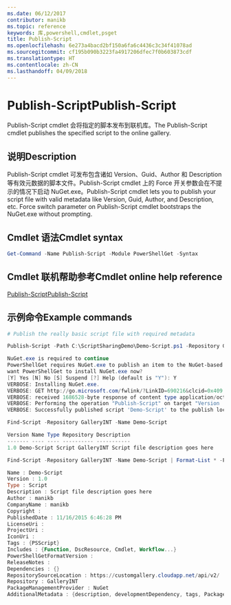```yaml
---
ms.date: 06/12/2017
contributor: manikb
ms.topic: reference
keywords: 库,powershell,cmdlet,psget
title: Publish-Script
ms.openlocfilehash: 6e273a4bacd2bf150a6fa6c4436c3c34f41078ad
ms.sourcegitcommit: cf195b090b3223fa4917206dfec7f0b603873cdf
ms.translationtype: HT
ms.contentlocale: zh-CN
ms.lasthandoff: 04/09/2018
---
```

# <a name="publish-script"></a><span data-ttu-id="18e6b-103">Publish-Script</span><span class="sxs-lookup"><span data-stu-id="18e6b-103">Publish-Script</span></span>

<span data-ttu-id="18e6b-104">Publish-Script cmdlet 会将指定的脚本发布到联机库。</span><span class="sxs-lookup"><span data-stu-id="18e6b-104">The Publish-Script cmdlet publishes the specified script to the online gallery.</span></span>

## <a name="description"></a><span data-ttu-id="18e6b-105">说明</span><span class="sxs-lookup"><span data-stu-id="18e6b-105">Description</span></span>

<span data-ttu-id="18e6b-106">Publish-Script cmdlet 可发布包含诸如 Version、Guid、Author 和 Description 等有效元数据的脚本文件。Publish-Script cmdlet 上的 Force 开关参数会在不提示的情况下启动 NuGet.exe。</span><span class="sxs-lookup"><span data-stu-id="18e6b-106">Publish-Script cmdlet lets you to publish your script file with valid metadata like Version, Guid, Author, and Description, etc. Force switch parameter on Publish-Script cmdlet bootstraps the NuGet.exe without prompting.</span></span>

## <a name="cmdlet-syntax"></a><span data-ttu-id="18e6b-107">Cmdlet 语法</span><span class="sxs-lookup"><span data-stu-id="18e6b-107">Cmdlet syntax</span></span>

```powershell
Get-Command -Name Publish-Script -Module PowerShellGet -Syntax
```

## <a name="cmdlet-online-help-reference"></a><span data-ttu-id="18e6b-108">Cmdlet 联机帮助参考</span><span class="sxs-lookup"><span data-stu-id="18e6b-108">Cmdlet online help reference</span></span>

[<span data-ttu-id="18e6b-109">Publish-Script</span><span class="sxs-lookup"><span data-stu-id="18e6b-109">Publish-Script</span></span>](http://go.microsoft.com/fwlink/?LinkId=619788)

## <a name="example-commands"></a><span data-ttu-id="18e6b-110">示例命令</span><span class="sxs-lookup"><span data-stu-id="18e6b-110">Example commands</span></span>

```powershell
# Publish the really basic script file with required metadata

Publish-Script -Path C:\ScriptSharingDemo\Demo-Script.ps1 -Repository GalleryINT -NuGetApiKey cad91af7-a49c-4026-9570-a4c16564e785 -Verbose

NuGet.exe is required to continue
PowerShellGet requires NuGet.exe to publish an item to the NuGet-based repositories. NuGet.exe must be available under one of the paths specified in PATH environment variable value. Do you
want PowerShellGet to install NuGet.exe now?
[Y] Yes [N] No [S] Suspend [?] Help (default is "Y"): Y
VERBOSE: Installing NuGet.exe.
VERBOSE: GET http://go.microsoft.com/fwlink/?LinkID=690216&clcid=0x409 with 0-byte payload
VERBOSE: received 1686528-byte response of content type application/octet-stream
VERBOSE: Performing the operation "Publish-Script" on target "Version '1.0' of script 'Demo-Script'".
VERBOSE: Successfully published script 'Demo-Script' to the publish location 'https://customgallery.cloudapp.net/api/v2/package/'. Please allow few minutes for 'Demo-Script' to show up in the search results.

Find-Script -Repository GalleryINT -Name Demo-Script

Version Name Type Repository Description
------- ---- ---- ---------- -----------
1.0 Demo-Script Script GalleryINT Script file description goes here

Find-Script -Repository GalleryINT -Name Demo-Script | Format-List * -Force

Name : Demo-Script
Version : 1.0
Type : Script
Description : Script file description goes here
Author : manikb
CompanyName : manikb
Copyright :
PublishedDate : 11/16/2015 6:46:28 PM
LicenseUri :
ProjectUri :
IconUri :
Tags : {PSScript}
Includes : {Function, DscResource, Cmdlet, Workflow...}
PowerShellGetFormatVersion :
ReleaseNotes :
Dependencies : {}
RepositorySourceLocation : https://customgallery.cloudapp.net/api/v2/
Repository : GalleryINT
PackageManagementProvider : NuGet
AdditionalMetadata : {description, developmentDependency, tags, PackageManagementProvider...}

```